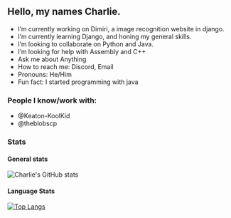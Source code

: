 ## Hello, my names Charlie.
- I’m currently working on Dimiri, a image recognition website in django.
- I’m currently learning Django, and honing my general skills.
- I’m looking to collaborate on Python and Java.
- I’m looking for help with Assembly and C++
- Ask me about Anything 
- How to reach me: Discord, Email
- Pronouns: He/Him
- Fun fact: I started programming with java
### People I know/work with:
- @Keaton-KoolKid
- @theblobscp
### Stats
#### General stats
![Charlie's GitHub stats](https://github-readme-stats.vercel.app/api?username=CharlieS1103&count_private=true&show_icons=true&theme=radical)

#### Language Stats
[![Top Langs](https://github-readme-stats.vercel.app/api/top-langs/?username=CharlieS1103&count_private=true&show_icons=true&theme=radical)](https://github.com/anuraghazra/github-readme-stats)
 
